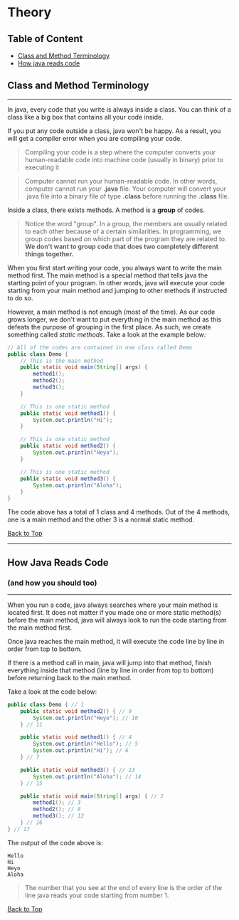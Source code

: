 # Theory

## Table of Content

- [Class and Method Terminology](#class-and-method-terminology)
- [How java reads code](#how-java-reads-code)

## Class and Method Terminology

---

In java, every code that you write is always inside a class. You can think of a class like a big box that contains all your code inside.

If you put any code outside a class, java won't be happy. As a result, you will get a compiler error when you are compiling your code.

> Compiling your code is a step where the computer converts your human-readable code into machine code (usually in binary) prior to executing it

> Computer cannot run your human-readable code. In other words, computer cannot run your **.java** file. Your computer will convert your .java file into a binary file of type **.class** before running the **.class** file.

Inside a class, there exists methods. A method is a **group** of codes.

> Notice the word "group". In a group, the members are usually related to each other because of a certain similarities. In programming, we group codes based on which part of the program they are related to. **We don't want to group code that does two completely different things together.**

When you first start writing your code, you always want to write the main method first. The main method is a special method that tells java the starting point of your program. In other words, java will execute your code starting from your main method and jumping to other methods if instructed to do so.

However, a main method is not enough (most of the time). As our code grows longer, we don't want to put everything in the main method as this defeats the purpose of grouping in the first place. As such, we create something called _static methods_. Take a look at the example below:

```java
// All of the codes are contained in one class called Demo
public class Demo {
    // This is the main method
    public static void main(String[] args) {
        method1();
        method2();
        method3();
    }

    // This is one static method
    public static void method1() {
        System.out.println("Hi");
    }

    // This is one static method
    public static void method2() {
        System.out.println("Heyo");
    }

    // This is one static method
    public static void method3() {
        System.out.println("Aloha");
    }
}
```

The code above has a total of 1 class and 4 methods. Out of the 4 methods, one is a main method and the other 3 is a normal static method.

[Back to Top](#table-of-content)

---

## How Java Reads Code

### (and how you should too)

---

When you run a code, java always searches where your main method is located first. It does not matter if you made one or more static method(s) before the main method, java will always look to run the code starting from the main method first.

Once java reaches the main method, it will execute the code line by line in order from top to bottom.

If there is a method call in main, java will jump into that method, finish everything inside that method (line by line in order from top to bottom) before returning back to the main method.

Take a look at the code below:

```java
public class Demo { // 1
    public static void method2() { // 9
        System.out.println("Heyo"); // 10
    } // 11

    public static void method1() { // 4
        System.out.println("Hello"); // 5
        System.out.println("Hi"); // 6
    } // 7

    public static void method3() { // 13
        System.out.println("Aloha"); // 14
    } // 15

    public static void main(String[] args) { // 2
        method1(); // 3
        method2(); // 8
        method3(); // 12
    } // 16
} // 17
```

The output of the code above is:

```
Hello
Hi
Heyo
Aloha
```

> The number that you see at the end of every line is the order of the line java reads your code starting from number 1.

[Back to Top](#table-of-content)
